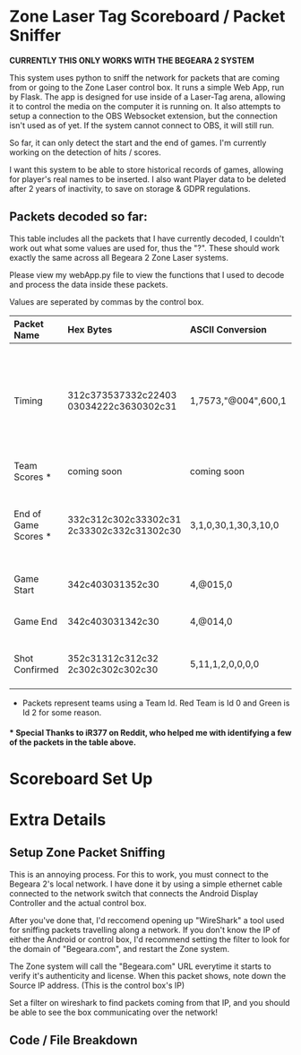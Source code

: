 # Zone Laser Tag Scoreboard / Packet Sniffer

**CURRENTLY THIS ONLY WORKS WITH THE BEGEARA 2 SYSTEM**

This system uses python to sniff the network for packets that are coming from or going to the Zone Laser control box.
It runs a simple Web App, run by Flask.
The app is designed for use inside of a Laser-Tag arena, allowing it to control the media on the computer it is running on.
It also attempts to setup a connection to the OBS Websocket extension, but the connection isn't used as of yet.
If the system cannot connect to OBS, it will still run.

So far, it can only detect the start and the end of games. I'm currently working on the detection of hits / scores.

I want this system to be able to store historical records of games, allowing for player's real names to be inserted.
I also want Player data to be deleted after 2 years of inactivity, to save on storage & GDPR regulations.

## Packets decoded so far:
This table includes all the packets that I have currently decoded, I couldn't work out what some values are used for, thus the "?".
These should work exactly the same across all Begeara 2 Zone Laser systems.

Please view my webApp.py file to view the functions that I used to decode and process the data inside these packets.

Values are seperated by commas by the control box.

| Packet Name             | Hex Bytes                                          | ASCII Conversion           | Details                                                          | English Translation                                                      |
| :----------------       | :------                                            | :------                    |:------                                                           |:------                                                                   |        
| Timing                  |  312c373537332c22403<br />03034222c3630302c31      | 1,7573,"@004",600,1        | EventType, Game Number/Id?, Game Mode?, Seconds Remaining, ?     | Game number 7573 (Game Mode Id 4) has 10 Minutes (600 Seconds) remaining |
| Team Scores *           |  coming soon                                       | coming soon                | EventType, coming soon                                           | coming soon                                                              |
| End of Game Scores *    |  332c312c302c33302c31<br />2c33302c332c31302c30    | 3,1,0,30,1,30,3,10,0       | EventType, GunID, Team, Score, Rank, ?, Shots Fired, Accuracy, ? | Gun Id 1, Team 1, has a final score of 30 and a final acurracy of 30%    |
| Game Start              |  342c403031352c30                                  | 4,@015,0                   | EventType, Game Status, ?                                        | The Game Started                                                         | 
| Game End                |  342c403031342c30                                  | 4,@014,0                   | EventType, Game Status, ?                                        | The Game Ended                                                           |
| Shot Confirmed          |  352c31312c312c32<br />2c302c302c302c30            | 5,11,1,2,0,0,0,0           | EventType, GunShotId, ShooterGunId, ?, ?, ?, ?, ?                | Gun Id 11 was shot by Gun Id 1                                           |

* Packets represent teams using a Team Id. Red Team is Id 0 and Green is Id 2 for some reason.

#### * Special Thanks to iR377 on Reddit, who helped me with identifying a few of the packets in the table above.

# Scoreboard Set Up

# Extra Details

## Setup Zone Packet Sniffing

This is an annoying process.
For this to work, you must connect to the Begeara 2's local network. I have done it by using a simple ethernet cable connected to the network switch that connects the Android Display Controller and the actual control box.

After you've done that, I'd reccomend opening up "WireShark" a tool used for sniffing packets travelling along a network.
If you don't know the IP of either the Android or control box, I'd recommend setting the filter to look for the domain of "Begeara.com", and restart the Zone system. 

The Zone system will call the "Begeara.com" URL everytime it starts to verify it's authenticity and license. 
When this packet shows, note down the Source IP address. (This is the control box's IP)

Set a filter on wireshark to find packets coming from that IP, and you should be able to see the box communicating over the network!

## Code / File Breakdown
